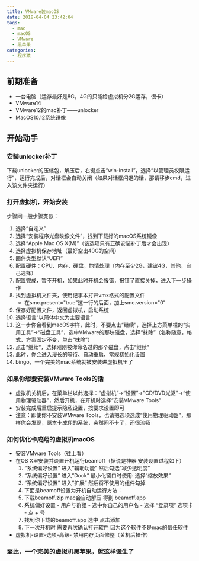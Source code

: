 ```yaml
---
title: VMware装macOS
date: 2018-04-04 23:42:04
tags: 
  - mac
  - macOS
  - VMware
  - 黑苹果
categories:
  - 程序猿
---
```


## 前期准备
* 一台电脑（运存最好是8G，4G的只能给虚拟机分2G运存，很卡）
* VMware14
* VMware12的mac补丁——unlocker
* MacOS10.12系统镜像
<!--more-->

## 开始动手
### 安装unlocker补丁
下载unlocker的压缩包，解压后，右键点击“win-install”，选择“以管理员权限运行”，运行完成后，对话框会自动关闭（如果对话框闪退的话，那请移步cmd，进入该文件夹运行）

### 打开虚拟机，开始安装
步骤同一般步骤类似：
1. 选择“自定义”
2. 选择“安装程序光盘映像文件”，找到下载好的macOS系统镜像
3. 选择“Apple Mac OS X(M)”（该选项只有正确安装补丁后才会出现）
4. 选择虚拟机保存地址（最好空出40G的空间）
5. 固件类型默认“UEFI”
6. 配置硬件：CPU、内存、硬盘，酌情处理（内存至少2G，建议4G，其他，自己选择）
7. 配置完成，暂不开机，如果此时开机会报错，报错了直接关掉，进入下一步操作
8. 找到虚拟机文件夹，使用记事本打开vmx格式的配置文件
	* 在smc.present="true"这一行的后面，加上smc.version="0"
9. 保存好配置文件，返回虚拟机，启动系统
10. 选择语言“以简体中文为主要语言”
11. 这一步你会看到macOS字样，此时，不要点击“继续”，选择上方菜单栏的“实用工具”->“磁盘工具”，选中VMware的那块磁盘，选择“抹除”（名称随意，格式、方案固定不变，单击“抹除”）
12. 点击“继续”，选择刚刚被你命名过的那个磁盘，点击“继续”
13. 此时，你会进入漫长的等待、自动重启、常规初始化设置
14. bingo，一个完美的mac系统就被安装进虚拟机里了

### 如果你想要安装VMware Tools的话
* 虚拟机关机后，在菜单栏以此选择：“虚拟机”->“设置”->"CD/DVD光驱"->“使用物理驱动器”，然后开机，在开机时选择“安装VMware Tools”
* 安装完成后重启提示隐私设置，按要求设置即可
* 注意：即使你不安装WMware Tools，也请把选项选成“使用物理驱动器”，那样你会发现，原本卡成翔的系统，突然间不卡了，还很流畅

### 如何优化卡成翔的虚拟机macOS
* 安装VMware Tools（往上看）
* 在OS X里安装并设置开机运行beamoff（据说是神器 安装设置过程如下）
	1. “系统偏好设置” 进入”辅助功能” 然后勾选”减少透明度”
	2. “系统偏好设置” 进入”Dock” 最小化窗口时使用: 选择“缩放效果”
	3. “系统偏好设置” 进入”扩展” 然后将不使用的组件勾掉
	4. 下面是beamoff设置为开机自动运行方法：
	5. 下载beamoff.zip mac会自动解压 得到 beamoff.app
	6. 系统偏好设置 - 用户与群组 - 选中你自己的用户名 - 选择 “登录项” 选项卡 - 点 + 号
	7. 找到你下载的beamoff.app 选中 点击添加
	8. 下一次开机时 需要再次确认打开软件 因为这个软件不是mac的信任软件
* 虚拟机-设置-选项-高级- 禁用内存页面修整（关机后操作）

### 至此，一个完美的虚拟机黑苹果，就这样诞生了